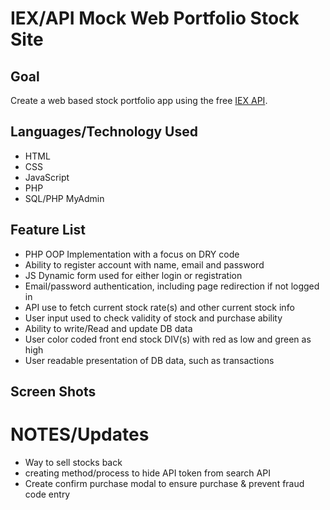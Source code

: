 # IEX/API Mock Web Portfolio Stock Site

## Goal
Create a web based stock portfolio app using the free [IEX API](https://iextrading.com/developer/).

## Languages/Technology Used
* HTML
* CSS
* JavaScript
* PHP
* SQL/PHP MyAdmin

## Feature List
* PHP OOP Implementation with a focus on DRY code
* Ability to register account with name, email and password
* JS Dynamic form used for either login or registration
* Email/password authentication, including page redirection if not logged in
* API use to fetch current stock rate(s) and other current stock info
* User input used to check validity of stock and purchase ability
* Ability to write/Read and update DB data
* User color coded front end stock DIV(s) with red as low and green as high
* User readable presentation of DB data, such as transactions

## Screen Shots

# NOTES/Updates
* Way to sell stocks back
* creating method/process to hide API token from search API
* Create confirm purchase modal to ensure purchase & prevent fraud code entry